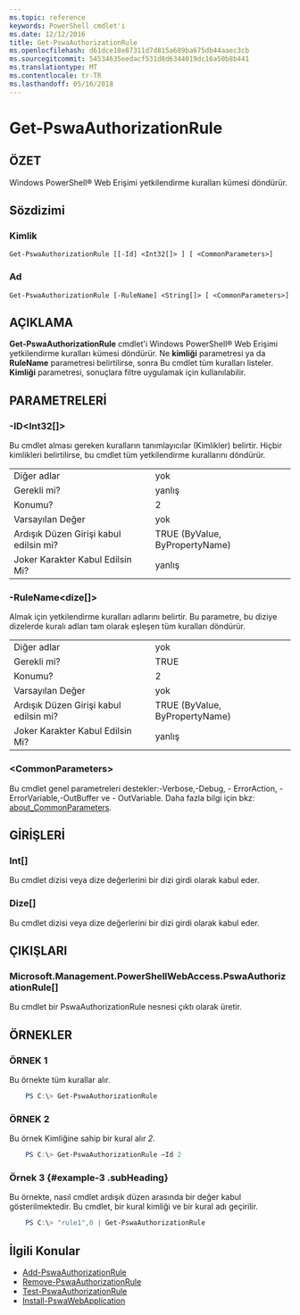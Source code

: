 ```yaml
---
ms.topic: reference
keywords: PowerShell cmdlet'i
ms.date: 12/12/2016
title: Get-PswaAuthorizationRule
ms.openlocfilehash: d61dce18e87311d7d815a689ba675db44aaec3cb
ms.sourcegitcommit: 54534635eedacf531d8d6344019dc16a50b8b441
ms.translationtype: MT
ms.contentlocale: tr-TR
ms.lasthandoff: 05/16/2018
---
```

# <a name="get-pswaauthorizationrule"></a>Get-PswaAuthorizationRule

## <a name="synopsis"></a>ÖZET

Windows PowerShell® Web Erişimi yetkilendirme kuralları kümesi döndürür.

## <a name="syntax"></a>Sözdizimi

### <a name="id"></a>Kimlik
```
Get-PswaAuthorizationRule [[-Id] <Int32[]> ] [ <CommonParameters>]
```

### <a name="name"></a>Ad
```
Get-PswaAuthorizationRule [-RuleName] <String[]> [ <CommonParameters>]
```

## <a name="description"></a>AÇIKLAMA

**Get-PswaAuthorizationRule** cmdlet'i Windows PowerShell® Web Erişimi yetkilendirme kuralları kümesi döndürür.
Ne **kimliği** parametresi ya da **RuleName** parametresi belirtilirse, sonra Bu cmdlet tüm kuralları listeler. **Kimliği** parametresi, sonuçlara filtre uygulamak için kullanılabilir.

## <a name="parameters"></a>PARAMETRELERİ

### <a name="-idltint32gt"></a>-ID&lt;Int32\[\]&gt;

Bu cmdlet alması gereken kuralların tanımlayıcılar (Kimlikler) belirtir. Hiçbir kimlikleri belirtilirse, bu cmdlet tüm yetkilendirme kurallarını döndürür.

|||
|-|-|
| Diğer adlar                              | yok                                 |
| Gerekli mi?                            | yanlış                                |
| Konumu?                            | 2                                    |
| Varsayılan Değer                        | yok                                 |
| Ardışık Düzen Girişi kabul edilsin mi?               | TRUE (ByValue, ByPropertyName)       |
| Joker Karakter Kabul Edilsin Mi?          | yanlış                                |

### <a name="-rulenameltstringgt"></a>-RuleName&lt;dize\[\]&gt;

Almak için yetkilendirme kuralları adlarını belirtir. Bu parametre, bu diziye dizelerde kuralı adları tam olarak eşleşen tüm kuralları döndürür.

|||
|-|-|
| Diğer adlar                              | yok                                 |
| Gerekli mi?                            | TRUE                                 |
| Konumu?                            | 2                                    |
| Varsayılan Değer                        | yok                                 |
| Ardışık Düzen Girişi kabul edilsin mi?               | TRUE (ByValue, ByPropertyName)       |
| Joker Karakter Kabul Edilsin Mi?          | yanlış                                |

### <a name="ltcommonparametersgt"></a>&lt;CommonParameters&gt;

Bu cmdlet genel parametreleri destekler:-Verbose,-Debug, - ErrorAction, - ErrorVariable,-OutBuffer ve - OutVariable.
Daha fazla bilgi için bkz: [about_CommonParameters](http://go.microsoft.com/fwlink/p/?LinkID=113216).

## <a name="inputs"></a>GİRİŞLERİ

### <a name="int"></a>Int\[\]

Bu cmdlet dizisi veya dize değerlerini bir dizi girdi olarak kabul eder.

### <a name="string"></a>Dize\[\]

Bu cmdlet dizisi veya dize değerlerini bir dizi girdi olarak kabul eder.

## <a name="outputs"></a>ÇIKIŞLARI

### <a name="microsoftmanagementpowershellwebaccesspswaauthorizationrule"></a>Microsoft.Management.PowerShellWebAccess.PswaAuthorizationRule\[\]

Bu cmdlet bir PswaAuthorizationRule nesnesi çıktı olarak üretir.


## <a name="examples"></a>ÖRNEKLER

### <a name="example-1"></a>ÖRNEK 1

Bu örnekte tüm kurallar alır.

```PowerShell
    PS C:\> Get-PswaAuthorizationRule
```

### <a name="example-2"></a>ÖRNEK 2

Bu örnek Kimliğine sahip bir kural alır *2*.

```PowerShell
    PS C:\> Get-PswaAuthorizationRule –Id 2
```

### <a name="example-3-example-3-subheading"></a>Örnek 3 {#example-3 .subHeading}

Bu örnekte, nasıl cmdlet ardışık düzen arasında bir değer kabul gösterilmektedir.
Bu cmdlet, bir kural kimliği ve bir kural adı geçirilir.

```PowerShell
    PS C:\> "rule1",0 | Get-PswaAuthorizationRule
```

## <a name="related-topics"></a>İlgili Konular

- [Add-PswaAuthorizationRule](add-pswaauthorizationrule.md)
- [Remove-PswaAuthorizationRule](remove-pswaauthorizationrule.md)
- [Test-PswaAuthorizationRule](test-pswaauthorizationrule.md)
- [Install-PswaWebApplication](install-pswawebapplication.md)